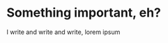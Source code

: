 # Something important, eh?
<!-- date: 2018-10-10 22:00:00 -->
<!-- category: music -->
<!-- tags: worthless, nothing -->
I write and write and write, lorem ipsum
